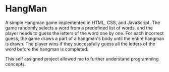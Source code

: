 # HangMan
A simple Hangman game implemented in HTML, CSS, and JavaScript. The game randomly selects a word from a predefined list of words, and the player needs to guess the letters of the word one by one. For each incorrect guess, the game draws a part of a hangman's body until the entire hangman is drawn. The player wins if they successfully guess all the letters of the word before the hangman is completed.

This self assigned project allowed me to further understand programming concepts. 
